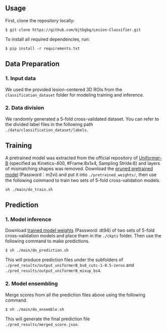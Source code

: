 ## Usage
First, clone the repository locally:
```
$ git clone https://github.com/bjtbgbg/Lesion-Classifier.git
```
To install all required dependencies, run:
```
$ pip install -r requirements.txt
```
## Data Preparation
### 1. Input data
We used the provided lesion-centered 3D ROIs from the `classification_dataset` folder for modeling training and inference.
### 2. Data division
We randomly generated a 5-fold cross-validated dataset. You can refer to the divided label files in the following path `./data/classification_dataset/labels`.

## Training
A pretrained model was extracted from the official repository of [Uniformer-B](https://github.com/Sense-X/UniFormer/tree/main/video_classification) (specified as Kinetics-400, #Frame:8x1x4, Sampling Stride:8) and layers of mismatching shapes was removed.  Download the [pruned pretrained model](https://pan.baidu.com/s/1pAw30E5hIGRHKC9wqbWmXQ?pwd=m2vi) (Password：m2vi) and put it into `./pretrained_weights/`, then use the following command to train two sets of 5-fold cross-validation models.

```
sh ./main/do_train.sh
```

## Prediction
### 1. Model inference 

Download [trained model weights](https://pan.baidu.com/s/11uyrd9fPK8rskCMJSz6pXA?pwd=dt94) (Password: dt94) of two sets of 5-fold cross-validation models and place them in the `./ckpts` folder. Then use the following command to make predictions.

```
$ sh ./main/do_prediction.sh
```
This will produce prediction files under the subfolders of `./pred_results/output_uniformerB_bs8_cutc-1-0.5-zeros` and `./pred_results/output_uniformerB_mixup_bs4`.

### 2. Model ensembling

Merge scores from all the prediction files above using the following command.

```
$ sh ./main/do_ensemble.sh
```
This will generate the final prediction file `./pred_results/merged_score.json`.
